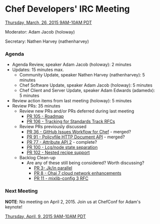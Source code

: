 # Chef Developers' IRC Meeting

[Thursday, March, 26, 2015 9AM-10AM PDT](http://www.timeanddate.com/worldclock/fixedtime.html?msg=%23chef-hacking+developers%27+meeting&iso=20150326T12&p1=419&ah=1)

Moderator:  Adam Jacob (holoway)

Secretary:  Nathen Harvey (nathenharvey)

### Agenda
* Agenda Review, speaker Adam Jacob (holoway): 2 minutes
* Updates: 15 minutes max.
  * Community Update, speaker Nathen Harvey (nathenharvey): 5 minutes
  * Chef Software Update, speaker Adam Jacob (holoway): 5 minutes
  * Chef Client and Server Update, speaker Adam Edwards (adamedx): 5 minutes
* Review action items from last meeting (holoway): 5 minutes
* Review PRs:  35 minutes
  * Review new PRs and/or PRs deferred during last meeting
    * [PR 105 - Roadmap](https://github.com/chef/chef-rfc/pull/105)
    * [PR 106 - Tracking for Standards Track RFCs](https://github.com/chef/chef-rfc/pull/106)
  * Review PRs previously discussed
    * [PR 36 - GitHub Issues Workflow for Chef](https://github.com/chef/chef-rfc/pull/36) - merged?
    * [PR 91 - Policyfile HTTP Document API](https://github.com/chef/chef-rfc/pull/91) - merged?
    * [PR 77 - Attribute API 2](https://github.com/chef/chef-rfc/pull/77) - complete?
    * [PR 100 - Lcg/node state separation](https://github.com/chef/chef-rfc/pull/100)
    * [PR 102 - Nested recipe support](https://github.com/chef/chef-rfc/pull/102)
  * Backlog Clean-up
    * Are any of these still being considered? Worth discussing?
      * [PR 3- Jk/in parallel](https://github.com/chef/chef-rfc/pull/3)
      * [PR 8 - Ohai 7 cloud network enhancements](https://github.com/chef/chef-rfc/pull/8)
      * [PR 11 - mixlib-config 3 RFC](https://github.com/chef/chef-rfc/pull/11)

### Next Meeting

**NOTE**:  No meeting on April 2, 2015.  Join us at ChefConf for Adam's keynote!

[Thursday, April, 9, 2015 9AM-10AM PDT](http://www.timeanddate.com/worldclock/fixedtime.html?msg=%23chef-hacking+developers%27+meeting&iso=20150409T12&p1=419&ah=1)
